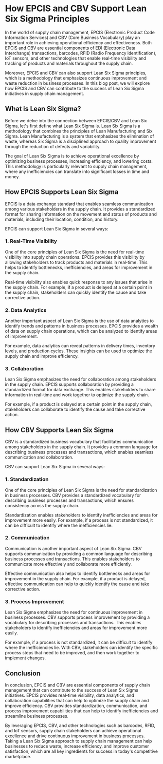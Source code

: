 # How EPCIS and CBV Support Lean Six Sigma Principles

In the world of supply chain management, EPCIS (Electronic Product Code Information Services) and CBV (Core Business Vocabulary) play an important role in achieving operational efficiency and effectiveness. Both EPCIS and CBV are essential components of EDI (Electronic Data Interchange) transactions, barcodes, RFID (Radio Frequency Identification), IoT sensors, and other technologies that enable real-time visibility and tracking of products and materials throughout the supply chain.

Moreover, EPCIS and CBV can also support Lean Six Sigma principles, which is a methodology that emphasizes continuous improvement and waste reduction in business processes. In this blog post, we will explore how EPCIS and CBV can contribute to the success of Lean Six Sigma initiatives in supply chain management.

## What is Lean Six Sigma?

Before we delve into the connection between EPCIS/CBV and Lean Six Sigma, let's first define what Lean Six Sigma is. Lean Six Sigma is a methodology that combines the principles of Lean Manufacturing and Six Sigma. Lean Manufacturing is a system that emphasizes the elimination of waste, whereas Six Sigma is a disciplined approach to quality improvement through the reduction of defects and variability.

The goal of Lean Six Sigma is to achieve operational excellence by optimizing business processes, increasing efficiency, and lowering costs. This methodology is particularly relevant to supply chain management, where any inefficiencies can translate into significant losses in time and money.

## How EPCIS Supports Lean Six Sigma

EPCIS is a data exchange standard that enables seamless communication among various stakeholders in the supply chain. It provides a standardized format for sharing information on the movement and status of products and materials, including their location, condition, and history.

EPCIS can support Lean Six Sigma in several ways:

### 1. Real-Time Visibility

One of the core principles of Lean Six Sigma is the need for real-time visibility into supply chain operations. EPCIS provides this visibility by allowing stakeholders to track products and materials in real-time. This helps to identify bottlenecks, inefficiencies, and areas for improvement in the supply chain.

Real-time visibility also enables quick response to any issues that arise in the supply chain. For example, if a product is delayed at a certain point in the supply chain, stakeholders can quickly identify the cause and take corrective action.

### 2. Data Analytics

Another important aspect of Lean Six Sigma is the use of data analytics to identify trends and patterns in business processes. EPCIS provides a wealth of data on supply chain operations, which can be analyzed to identify areas of improvement.

For example, data analytics can reveal patterns in delivery times, inventory levels, and production cycles. These insights can be used to optimize the supply chain and improve efficiency.

### 3. Collaboration

Lean Six Sigma emphasizes the need for collaboration among stakeholders in the supply chain. EPCIS supports collaboration by providing a standardized format for data exchange. This enables stakeholders to share information in real-time and work together to optimize the supply chain.

For example, if a product is delayed at a certain point in the supply chain, stakeholders can collaborate to identify the cause and take corrective action.

## How CBV Supports Lean Six Sigma

CBV is a standardized business vocabulary that facilitates communication among stakeholders in the supply chain. It provides a common language for describing business processes and transactions, which enables seamless communication and collaboration.

CBV can support Lean Six Sigma in several ways:

### 1. Standardization

One of the core principles of Lean Six Sigma is the need for standardization in business processes. CBV provides a standardized vocabulary for describing business processes and transactions, which ensures consistency across the supply chain.

Standardization enables stakeholders to identify inefficiencies and areas for improvement more easily. For example, if a process is not standardized, it can be difficult to identify where the inefficiencies lie.

### 2. Communication

Communication is another important aspect of Lean Six Sigma. CBV supports communication by providing a common language for describing business processes and transactions. This enables stakeholders to communicate more effectively and collaborate more efficiently.

Effective communication also helps to identify bottlenecks and areas for improvement in the supply chain. For example, if a product is delayed, effective communication can help to quickly identify the cause and take corrective action.

### 3. Process Improvement

Lean Six Sigma emphasizes the need for continuous improvement in business processes. CBV supports process improvement by providing a vocabulary for describing processes and transactions. This enables stakeholders to identify inefficiencies and areas for improvement more easily.

For example, if a process is not standardized, it can be difficult to identify where the inefficiencies lie. With CBV, stakeholders can identify the specific process steps that need to be improved, and then work together to implement changes.

## Conclusion

In conclusion, EPCIS and CBV are essential components of supply chain management that can contribute to the success of Lean Six Sigma initiatives. EPCIS provides real-time visibility, data analytics, and collaboration capabilities that can help to optimize the supply chain and improve efficiency. CBV provides standardization, communication, and process improvement capabilities that can help to identify inefficiencies and streamline business processes.

By leveraging EPCIS, CBV, and other technologies such as barcodes, RFID, and IoT sensors, supply chain stakeholders can achieve operational excellence and drive continuous improvement in business processes. Taking a Lean Six Sigma approach to supply chain management can help businesses to reduce waste, increase efficiency, and improve customer satisfaction, which are all key ingredients for success in today's competitive marketplace.
